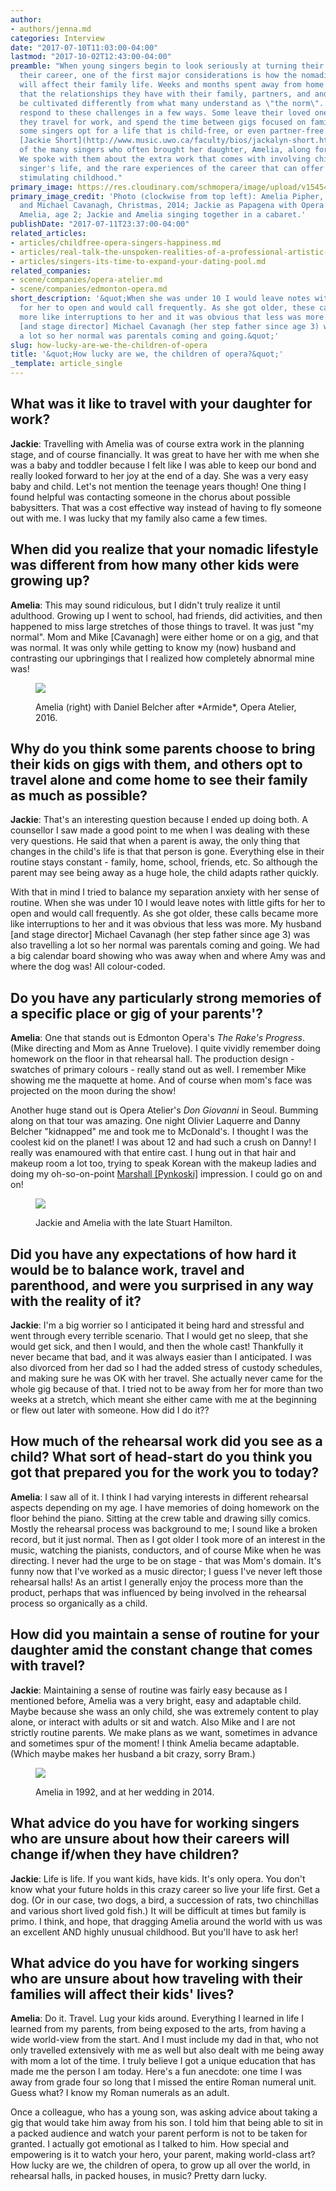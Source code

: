 ```yaml
---
author:
- authors/jenna.md
categories: Interview
date: "2017-07-10T11:03:00-04:00"
lastmod: "2017-10-02T12:43:00-04:00"
preamble: "When young singers begin to look seriously at turning their passion into
  their career, one of the first major considerations is how the nomadic lifestyle
  will affect their family life. Weeks and months spent away from home often mean
  that the relationships they have with their family, partners, and and children will
  be cultivated differently from what many understand as \"the norm\". \n\nSingers
  respond to these challenges in a few ways. Some leave their loved ones at home while
  they travel for work, and spend the time between gigs focused on family and friends;
  some singers opt for a life that is child-free, or even partner-free. \n\nSoprano
  [Jackie Short](http://www.music.uwo.ca/faculty/bios/jackalyn-short.html) is one
  of the many singers who often brought her daughter, Amelia, along for the ride.
  We spoke with them about the extra work that comes with involving children in the
  singer's life, and the rare experiences of the career that can offer a rich and
  stimulating childhood."
primary_image: https://res.cloudinary.com/schmopera/image/upload/v1545409169/media/webhook-uploads/1499862754710/2017-07-12---AmeliaJackie.jpg.jpg
primary_image_credit: 'Photo (clockwise from top left): Amelia Pipher, Jackie Short,
  and Michael Cavanagh, Christmas, 2014; Jackie as Papagena with Opera Atelier, with
  Amelia, age 2; Jackie and Amelia singing together in a cabaret.'
publishDate: "2017-07-11T23:37:00-04:00"
related_articles:
- articles/childfree-opera-singers-happiness.md
- articles/real-talk-the-unspoken-realities-of-a-professional-artistic-life.md
- articles/singers-its-time-to-expand-your-dating-pool.md
related_companies:
- scene/companies/opera-atelier.md
- scene/companies/edmonton-opera.md
short_description: '&quot;When she was under 10 I would leave notes with little gifts
  for her to open and would call frequently. As she got older, these calls became
  more like interruptions to her and it was obvious that less was more. My husband
  [and stage director] Michael Cavanagh (her step father since age 3) was also travelling
  a lot so her normal was parentals coming and going.&quot;'
slug: how-lucky-are-we-the-children-of-opera
title: '&quot;How lucky are we, the children of opera?&quot;'
_template: article_single
---
```


## What was it like to travel with your daughter for work?

**Jackie**: Travelling with Amelia was of course extra work in the planning stage, and of course financially.  It was great to have her with me when she was a baby and toddler because I felt like I was able to keep our bond and really looked forward to her joy at the end of a day. She was a very easy baby and child. Let's not mention the teenage years though! One thing I found helpful was contacting someone in the chorus about possible babysitters. That was a cost effective way instead of having to fly someone out with me. I was lucky that my family also came a few times.

## When did you realize that your nomadic lifestyle was different from how many other kids were growing up?

**Amelia**: This may sound ridiculous, but I didn't truly realize it until adulthood. Growing up I went to school, had friends, did activities, and then happened to miss large stretches of those things to travel. It was just "my normal". Mom and Mike [Cavanagh] were either home or on a gig, and that was normal. It was only while getting to know my (now) husband and contrasting our upbringings that I realized how completely abnormal mine was!

<figure data-type="image">

![](https://res.cloudinary.com/schmopera/image/upload/v1545409169/media/webhook-uploads/1499737088274/image8.jpg.jpg)

<figcaption>Amelia (right) with Daniel Belcher after *Armide*, Opera Atelier, 2016.</figcaption>
</figure>

## Why do you think some parents choose to bring their kids on gigs with them, and others opt to travel alone and come home to see their family as much as possible?

**Jackie**: That's an interesting question because I ended up doing both. A counsellor I saw made a good point to me when I was dealing with these very questions. He said that when a parent is away, the only thing that changes in the child's life is that that person is gone. Everything else in their routine stays constant - family, home, school, friends, etc. So although the parent may see being away as a huge hole, the child adapts rather quickly. 

With that in mind I tried to balance my separation anxiety with her sense of routine. When she was under 10 I would leave notes with little gifts for her to open and would call frequently. As she got older, these calls became more like interruptions to her and it was obvious that less was more. My husband [and stage director] Michael Cavanagh (her step father since age 3) was also travelling a lot so her normal was parentals coming and going. We had a big calendar board showing who was away when and where Amy was and where the dog was! All colour-coded.  

## Do you have any particularly strong memories of a specific place or gig of your parents'?

**Amelia**: One that stands out is Edmonton Opera's *The Rake's Progress*. (Mike directing and Mom as Anne Truelove).  I quite vividly remember doing homework on the floor in that rehearsal hall. The production design - swatches of primary colours - really stand out as well. I remember Mike showing me the maquette at home. And of course when mom's face was projected on the moon during the show! 

Another huge stand out is Opera Atelier's *Don Giovanni* in Seoul. Bumming along on that tour was amazing. One night Olivier Laquerre and Danny Belcher "kidnapped" me and took me to McDonald's. I thought I was the coolest kid on the planet! I was about 12 and had such a crush on Danny! I really was enamoured with that entire cast. I hung out in that hair and makeup room a lot too, trying to speak Korean with the makeup ladies and doing my oh-so-on-point [Marshall [Pynkoski]](https://operaatelier.com/about/creative-team/) impression. I could go on and on! 

<figure data-type="image">

![](https://res.cloudinary.com/schmopera/image/upload/v1545409169/media/webhook-uploads/1499737277889/image5-1.jpg.jpg)

<figcaption>Jackie and Amelia with the late Stuart Hamilton.</figcaption>
</figure>

## Did you have any expectations of how hard it would be to balance work, travel and parenthood, and were you surprised in any way with the reality of it? 

**Jackie**: I'm a big worrier so I anticipated it being hard and stressful and went through every terrible scenario. That I would get no sleep, that she would get sick, and then I would, and then the whole cast! Thankfully it never became that bad, and it was always easier than I anticipated.  I was also divorced from her dad so I had the added stress of custody schedules, and making sure he was OK with her travel. She actually never came for the whole gig because of that. I tried not to be away from her for more than two weeks at a stretch, which meant she either came with me at the beginning or flew out later with someone. How did I do it??

## How much of the rehearsal work did you see as a child? What sort of head-start do you think you got that prepared you for the work you to today? 

**Amelia**: I saw all of it. I think I had varying interests in different rehearsal aspects depending on my age. I have memories of doing homework on the floor behind the piano. Sitting at the crew table and drawing silly comics. Mostly the rehearsal process was background to me; I sound like a broken record, but it just normal. Then as I got older I took more of an interest in the music, watching the pianists, conductors, and of course Mike when he was directing. I never had the urge to be on stage - that was Mom's domain. It's funny now that I've worked as a music director; I guess I've never left those rehearsal halls! As an artist I generally enjoy the process more than the product, perhaps that was influenced by being involved in the rehearsal process so organically as a child. 

## How did you maintain a sense of routine for your daughter amid the constant change that comes with travel?

**Jackie**: Maintaining a sense of routine was fairly easy because as I mentioned before, Amelia was a very bright, easy and adaptable child. Maybe because she wass an only child, she was extremely content to play alone, or interact with adults or sit and watch. Also Mike and I are not strictly routine parents. We make plans as we want, sometimes in advance and sometimes spur of the moment! I think Amelia became adaptable. (Which maybe makes her husband a bit crazy, sorry Bram.) 

<figure data-type="image">

![](https://res.cloudinary.com/schmopera/image/upload/v1545409169/media/webhook-uploads/1499737320551/image10.jpg.jpg)

<figcaption>Amelia in 1992, and at her wedding in 2014.</figcaption>
</figure>

## What advice do you have for working singers who are unsure about how their careers will change if/when they have children?

**Jackie**: Life is life. If you want kids, have kids. It's only opera. You don't know what your future holds in this crazy career so live your life first. Get a dog. (Or in our case, two dogs, a bird, a succession of rats, two chinchillas and various short lived gold fish.) It will be difficult at times but family is primo. I think, and hope, that dragging Amelia around the world with us was an excellent AND highly unusual childhood. But you'll have to ask her!

## What advice do you have for working singers who are unsure about how traveling with their families will affect their kids' lives?

**Amelia**: Do it. Travel. Lug your kids around. Everything I learned in life I learned from my parents, from being exposed to the arts, from having a wide world-view from the start. And I must include my dad in that, who not only travelled extensively with me as well but also dealt with me being away with mom a lot of the time. I truly believe I got a unique education that has made me the person I am today.  Here's a fun anecdote: one time I was away from grade four so long that I missed the entire Roman numeral unit. Guess what? I know my Roman numerals as an adult. 

Once a colleague, who has a young son, was asking advice about taking a gig that would take him away from his son. I told him that being able to sit in a packed audience and watch your parent perform is not to be taken for granted. I actually got emotional as I talked to him. How special and empowering is it to watch your hero, your parent, making world-class art? How lucky are we, the children of opera, to grow up all over the world, in rehearsal halls, in packed houses, in music? Pretty darn lucky.
